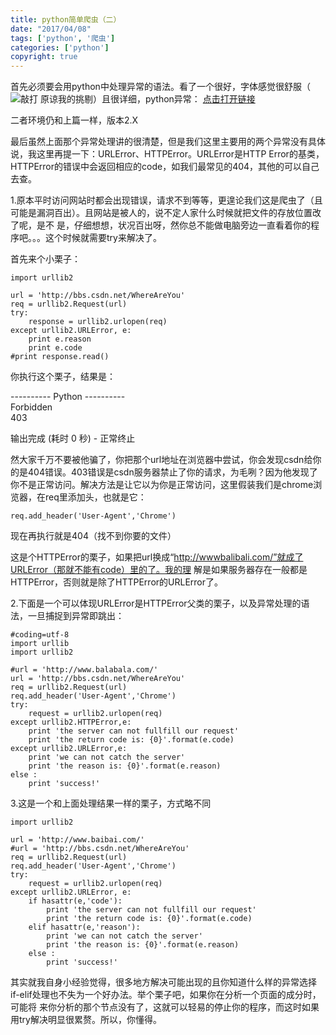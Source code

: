 ```yaml
---
title: python简单爬虫（二）
date: "2017/04/08"
tags: ['python', '爬虫']
categories: ['python']
copyright: true
---
```

首先必须要会用python中处理异常的语法。看了一个很好，字体感觉很舒服（
![敲打](http://static.blog.csdn.net/xheditor/xheditor_emot/default/knock.gif)
原谅我的挑剔）且很详细，python异常： [ 点击打开链接
](http://www.cnblogs.com/dkblog/archive/2011/06/24/2089026.html)

二者环境仍和上篇一样，版本2.X

最后虽然上面那个异常处理讲的很清楚，但是我们这里主要用的两个异常没有具体说，我这里再提一下：URLError、HTTPError。URLError是HTTP
Error的基类，HTTPError的错误中会返回相应的code，如我们最常见的404，其他的可以自己去查。  

1.原本平时访问网站时都会出现错误，请求不到等等，更遑论我们这是爬虫了（且可能是漏洞百出）。且网站是被人的，说不定人家什么时候就把文件的存放位置改了呢，是不
是，仔细想想，状况百出呀，然你总不能做电脑旁边一直看着你的程序吧。。。这个时候就需要try来解决了。

首先来个小栗子：

    
    
    import urllib2
    
    url = 'http://bbs.csdn.net/WhereAreYou'
    req = urllib2.Request(url)
    try:
    	response = urllib2.urlopen(req)
    except urllib2.URLError, e:
    	print e.reason
    	print e.code
    #print response.read()

你执行这个栗子，结果是：

\---------- Python ----------  
Forbidden  
403  
  
输出完成 (耗时 0 秒) - 正常终止

然大家千万不要被他骗了，你把那个url地址在浏览器中尝试，你会发现csdn给你的是404错误。403错误是csdn服务器禁止了你的请求，为毛咧？因为他发现了
你不是正常访问。解决方法是让它以为你是正常访问，这里假装我们是chrome浏览器，在req里添加头，也就是它：

    
    
    req.add_header('User-Agent','Chrome')
    

现在再执行就是404（找不到你要的文件）

这是个HTTPError的栗子，如果把url换成“http://wwwbalibali.com/”就成了URLError（那就不能有code）里的了。我的理
解是如果服务器存在一般都是HTTPError，否则就是除了HTTPError的URLError了。  

2.下面是一个可以体现URLError是HTTPError父类的栗子，以及异常处理的语法，一旦捕捉到异常即跳出：

    
    
    #coding=utf-8
    import urllib
    import urllib2
    
    #url = 'http://www.balabala.com/'
    url = 'http://bbs.csdn.net/WhereAreYou'
    req = urllib2.Request(url)
    req.add_header('User-Agent','Chrome')
    try:
    	request = urllib2.urlopen(req)
    except urllib2.HTTPError,e:
    	print 'the server can not fullfill our request'
    	print 'the return code is: {0}'.format(e.code)
    except urllib2.URLError,e:
    	print 'we can not catch the server'
    	print 'the reason is: {0}'.format(e.reason)
    else :
    	print 'success!'

  
3.这是一个和上面处理结果一样的栗子，方式略不同

    
    
    import urllib2
    
    url = 'http://www.baibai.com/'
    #url = 'http://bbs.csdn.net/WhereAreYou'
    req = urllib2.Request(url)
    req.add_header('User-Agent','Chrome')
    try:
    	request = urllib2.urlopen(req)
    except urllib2.URLError, e:
    	if hasattr(e,'code'):
    		print 'the server can not fullfill our request'
    		print 'the return code is: {0}'.format(e.code)
    	elif hasattr(e,'reason'):
    		print 'we can not catch the server'
    		print 'the reason is: {0}'.format(e.reason)
    	else :
    		print 'success!'

其实就我自身小经验觉得，很多地方解决可能出现的且你知道什么样的异常选择if-elif处理也不失为一个好办法。举个栗子吧，如果你在分析一个页面的成分时，可能将
来你分析的那个节点没有了，这就可以轻易的停止你的程序，而这时如果用try解决明显很累赘。所以，你懂得。  

